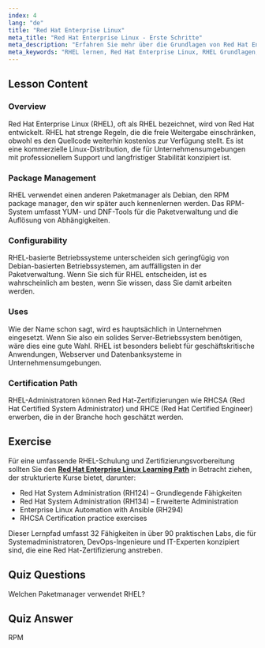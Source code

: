 ```yaml
---
index: 4
lang: "de"
title: "Red Hat Enterprise Linux"
meta_title: "Red Hat Enterprise Linux - Erste Schritte"
meta_description: "Erfahren Sie mehr über die Grundlagen von Red Hat Enterprise Linux (RHEL), seinen RPM-Paketmanager und seine Verwendung in Unternehmen. Verstehen Sie die Kernunterschiede und Vorteile von RHEL."
meta_keywords: "RHEL lernen, Red Hat Enterprise Linux, RHEL Grundlagen, RPM Paketmanager, Linux Server OS, RHEL für Anfänger, RHEL Anleitung"
---
```


## Lesson Content

### Overview

Red Hat Enterprise Linux (RHEL), oft als RHEL bezeichnet, wird von Red Hat entwickelt. RHEL hat strenge Regeln, die die freie Weitergabe einschränken, obwohl es den Quellcode weiterhin kostenlos zur Verfügung stellt. Es ist eine kommerzielle Linux-Distribution, die für Unternehmensumgebungen mit professionellem Support und langfristiger Stabilität konzipiert ist.

### Package Management

RHEL verwendet einen anderen Paketmanager als Debian, den RPM package manager, den wir später auch kennenlernen werden. Das RPM-System umfasst YUM- und DNF-Tools für die Paketverwaltung und die Auflösung von Abhängigkeiten.

### Configurability

RHEL-basierte Betriebssysteme unterscheiden sich geringfügig von Debian-basierten Betriebssystemen, am auffälligsten in der Paketverwaltung. Wenn Sie sich für RHEL entscheiden, ist es wahrscheinlich am besten, wenn Sie wissen, dass Sie damit arbeiten werden.

### Uses

Wie der Name schon sagt, wird es hauptsächlich in Unternehmen eingesetzt. Wenn Sie also ein solides Server-Betriebssystem benötigen, wäre dies eine gute Wahl. RHEL ist besonders beliebt für geschäftskritische Anwendungen, Webserver und Datenbanksysteme in Unternehmensumgebungen.

### Certification Path

RHEL-Administratoren können Red Hat-Zertifizierungen wie RHCSA (Red Hat Certified System Administrator) und RHCE (Red Hat Certified Engineer) erwerben, die in der Branche hoch geschätzt werden.

## Exercise

Für eine umfassende RHEL-Schulung und Zertifizierungsvorbereitung sollten Sie den **[Red Hat Enterprise Linux Learning Path](https://labex.io/skilltrees/rhel)** in Betracht ziehen, der strukturierte Kurse bietet, darunter:

- Red Hat System Administration (RH124) – Grundlegende Fähigkeiten
- Red Hat System Administration (RH134) – Erweiterte Administration
- Enterprise Linux Automation with Ansible (RH294)
- RHCSA Certification practice exercises

Dieser Lernpfad umfasst 32 Fähigkeiten in über 90 praktischen Labs, die für Systemadministratoren, DevOps-Ingenieure und IT-Experten konzipiert sind, die eine Red Hat-Zertifizierung anstreben.

## Quiz Questions

Welchen Paketmanager verwendet RHEL?

## Quiz Answer

RPM
